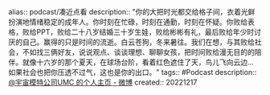 alias:: podcast/凑近点看
description:: "你的大把时光都交给格子间，衣着光鲜扮演地情绪稳定的成年人。你时刻在忙碌，时刻在通勤，时刻在怀疑。你败给表格，败给PPT，败给二十八岁结婚三十岁生娃，败给彬彬有礼，最后败给年少时讨厌的自己。赢得的只是时间的流逝。白云苍狗，冬来暑往。我们在想，与其败给社会，不如找三俩好友，说说观点、谈谈理想、聊聊女孩，把时间败给漫无目的的陪伴。就像十六岁的那个夏天，在球场台阶，看着红色遮住了天，鸟儿飞向云边... 如果社会也把你压透不过气，这也是你的出口。"
tags:: #Podcast
description:: [@宇宙模特公司UMC 的个人主页 - 微博](https://weibo.com/u/7509382049)
created:: 20221217
